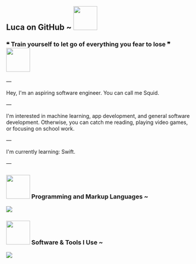 <h2>
  Luca on GitHub ~
  <img src="https://github.com/Squidnugget77/Squidnugget77/assets/101853174/bb165307-6543-4d3e-8cf7-a9c66760edec" width="64px" />
</h2>
<h3>❝ Train yourself to let go of everything you fear to lose ❞
<img src="https://github.com/Squidnugget77/Squidnugget77/assets/101853174/0f683400-0036-4dde-8e09-3af0c2d8698e" width="64px" />
</h3>

<p>—</p> Hey, I'm an aspiring software engineer. You can call me Squid.
<p>—</p> I'm interested in machine learning, app development, and general software development. Otherwise, you can catch me reading, playing video games, or focusing on school work.
<p>—</p> I'm currently learning: Swift.
        
<p>—</p>

<h3>
  <img src="https://github.com/Squidnugget77/Squidnugget77/assets/101853174/98e36543-f115-46d8-8bad-b9191ca15564" width="64px" />
  Programming and Markup Languages ~
</h3>
  <p>
    <a href="https://github.com/Squidnugget77">
      <img src="https://skillicons.dev/icons?i=python,javascript,nodejs,html,css,swift&perline=12"/>
    </a>
  </p>
  
  <h3>
    <img src="https://github.com/Squidnugget77/Squidnugget77/assets/101853174/3f7969a9-764f-4399-b360-bb65edc979aa" width="64px" />
    Software & Tools I Use ~
  </h3>
  <p>
    <a href="https://github.com/Squidnugget77">
    <img src="https://skillicons.dev/icons?i=vscode,docker,git,webstorm,pycharm,ubuntu" />
  </a>
  </p>

 <!-- <h3>
    Recent Projects ~
     <img src="https://github.com/Squidnugget77/Squidnugget77/assets/101853174/f0dbeb30-ec67-4fac-814d-b52dbde362e9" width="64px" />
  </h3>
    <p align="left">
      <a href="https://github.com/Squidnugget77/squidnugget77.github.io">
        <img src="https://readme-stats-job4fi7g8-xero-dev.vercel.app/api/pin/?username=Squidnugget77&repo=squidnugget77.github.io&theme=github_dark&hide_border=true&bg_color=11151C" />
      </a>
      <a href="https://github.com/Squidnugget77/assistant-duck">
        <img src="https://readme-stats-job4fi7g8-xero-dev.vercel.app/api/pin/?username=Squidnugget77&repo=assistant-duck&theme=github_dark&hide_border=true&bg_color=11151C" />
      </a>
    </p>
    
  <h3>
    <img src="https://github.com/Squidnugget77/Squidnugget77/assets/101853174/5e45e348-ffff-46a6-b87a-0fd6d9270210" width="64px" />
    GitHub Statistics ~
  </h3>
  <p align="left">
    <a href="https://github.com/Squidnugget77">
      <img src="https://readme-stats-job4fi7g8-xero-dev.vercel.app/api?username=Squidnugget77&card_width=440&theme=github_dark&show_icons=true&hide_border=true&bg_color=11151C" />
    </a>
    <a href="https://github.com/Squidnugget77">
      <img src="https://readme-stats-job4fi7g8-xero-dev.vercel.app/api/top-langs/?username=Squidnugget77&layout=compact&langs_count=8&theme=github_dark&hide_border=true&bg_color=11151C" />
    </a>
  </p>
--!>

